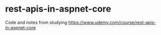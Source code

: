 # rest-apis-in-aspnet-core
Code and notes from studying https://www.udemy.com/course/rest-apis-in-aspnet-core
